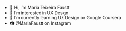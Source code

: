 - 👋 Hi, I’m Maria Teixeira Faustt        
- 👀 I’m interested in UX Design
- 🌱 I’m currently learning UX Design on Google Coursera      
- 📷 @MariaFaustt on Instagram    
  
<!---    
MariaLTN/MariaLTN is a ✨ special ✨ repository because its `README.md` (this file) appears on your GitHub profile.
You can click the Preview link to take a look at your changes.
--->
